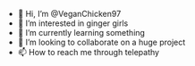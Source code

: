 - 👋 Hi, I’m @VeganChicken97
- 👀 I’m interested in ginger girls
- 🌱 I’m currently learning something 
- 💞️ I’m looking to collaborate on a huge project
- 📫 How to reach me through telepathy

<!---
VeganChicken97/VeganChicken97 is a ✨ special ✨ repository because its `README.md` (this file) appears on your GitHub profile.
You can click the Preview link to take a look at your changes.
--->
